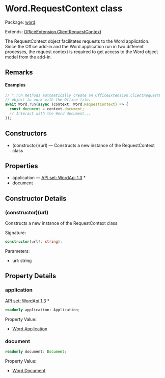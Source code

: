 # Word.RequestContext class

Package: [word](https://learn.microsoft.com/en-us/javascript/api/word)

Extends: [OfficeExtension.ClientRequestContext](https://learn.microsoft.com/en-us/javascript/api/office/officeextension.clientrequestcontext)

The RequestContext object facilitates requests to the Word application. Since the Office add-in and the Word application run in two different processes, the request context is required to get access to the Word object model from the add-in.

## Remarks

#### Examples

```typescript
// *.run methods automatically create an OfficeExtension.ClientRequestContext
// object to work with the Office file.
await Word.run(async (context: Word.RequestContext) => {
  const document = context.document;
  // Interact with the Word document...
});
```

## Constructors

- (constructor)(url) — Constructs a new instance of the RequestContext class

## Properties

- application — [API set: WordApi 1.3](https://learn.microsoft.com/en-us/javascript/api/requirement-sets/word/word-api-requirement-sets) *
- document

## Constructor Details

### (constructor)(url)

Constructs a new instance of the RequestContext class

Signature:
```typescript
constructor(url?: string);
```

Parameters:
- url: string

## Property Details

### application

[API set: WordApi 1.3](https://learn.microsoft.com/en-us/javascript/api/requirement-sets/word/word-api-requirement-sets) *

```typescript
readonly application: Application;
```

Property Value:
- [Word.Application](https://learn.microsoft.com/en-us/javascript/api/word/word.application)

### document

```typescript
readonly document: Document;
```

Property Value:
- [Word.Document](https://learn.microsoft.com/en-us/javascript/api/word/word.document)